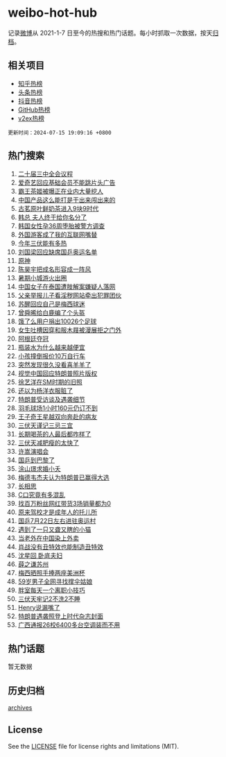 # weibo-hot-hub

记录[微博](https://www.weibo.com)从 2021-1-7 日至今的热搜和热门话题。每小时抓取一次数据，按天[归档](archives)。

## 相关项目

- [知乎热榜](https://github.com/lonnyzhang423/zhihu-hot-hub)
- [头条热榜](https://github.com/lonnyzhang423/toutiao-hot-hub)
- [抖音热榜](https://github.com/lonnyzhang423/douyin-hot-hub)
- [GitHub热榜](https://github.com/lonnyzhang423/github-hot-hub)
- [v2ex热榜](https://github.com/lonnyzhang423/v2ex-hot-hub)


`更新时间：2024-07-15 19:09:16 +0800`

## 热门搜索

1. [二十届三中全会议程](https://m.weibo.cn/search?containerid=100103type%3D1%26t%3D10%26q%3D%23%E4%BA%8C%E5%8D%81%E5%B1%8A%E4%B8%89%E4%B8%AD%E5%85%A8%E4%BC%9A%E8%AE%AE%E7%A8%8B%23&stream_entry_id=51&isnewpage=1&extparam=seat%3D1%26filter_type%3Drealtimehot%26stream_entry_id%3D51%26c_type%3D51%26cate%3D10103%26q%3D%2523%25E4%25BA%258C%25E5%258D%2581%25E5%25B1%258A%25E4%25B8%2589%25E4%25B8%25AD%25E5%2585%25A8%25E4%25BC%259A%25E8%25AE%25AE%25E7%25A8%258B%2523%26pos%3D0%26dgr%3D0%26display_time%3D1721041754%26pre_seqid%3D17210417548220344286)
1. [爱奇艺回应基础会员不能跳片头广告](https://m.weibo.cn/search?containerid=100103type%3D1%26t%3D10%26q%3D%23%E7%88%B1%E5%A5%87%E8%89%BA%E5%9B%9E%E5%BA%94%E5%9F%BA%E7%A1%80%E4%BC%9A%E5%91%98%E4%B8%8D%E8%83%BD%E8%B7%B3%E7%89%87%E5%A4%B4%E5%B9%BF%E5%91%8A%23&stream_entry_id=31&isnewpage=1&extparam=seat%3D1%26band_rank%3D1%26stream_entry_id%3D31%26flag%3D1%26realpos%3D1%26lcate%3D5001%26pos%3D0%26c_type%3D31%26cate%3D5001%26filter_type%3Drealtimehot%26q%3D%2523%25E7%2588%25B1%25E5%25A5%2587%25E8%2589%25BA%25E5%259B%259E%25E5%25BA%2594%25E5%259F%25BA%25E7%25A1%2580%25E4%25BC%259A%25E5%2591%2598%25E4%25B8%258D%25E8%2583%25BD%25E8%25B7%25B3%25E7%2589%2587%25E5%25A4%25B4%25E5%25B9%25BF%25E5%2591%258A%2523%26dgr%3D0%26display_time%3D1721041754%26pre_seqid%3D17210417548220344286)
1. [霸王茶姬被曝正在业内大量挖人](https://m.weibo.cn/search?containerid=100103type%3D1%26t%3D10%26q%3D%23%E9%9C%B8%E7%8E%8B%E8%8C%B6%E5%A7%AC%E8%A2%AB%E6%9B%9D%E6%AD%A3%E5%9C%A8%E4%B8%9A%E5%86%85%E5%A4%A7%E9%87%8F%E6%8C%96%E4%BA%BA%23&stream_entry_id=31&isnewpage=1&extparam=seat%3D1%26band_rank%3D2%26stream_entry_id%3D31%26flag%3D2%26realpos%3D2%26lcate%3D5001%26pos%3D1%26c_type%3D31%26cate%3D5001%26filter_type%3Drealtimehot%26q%3D%2523%25E9%259C%25B8%25E7%258E%258B%25E8%258C%25B6%25E5%25A7%25AC%25E8%25A2%25AB%25E6%259B%259D%25E6%25AD%25A3%25E5%259C%25A8%25E4%25B8%259A%25E5%2586%2585%25E5%25A4%25A7%25E9%2587%258F%25E6%258C%2596%25E4%25BA%25BA%2523%26dgr%3D0%26display_time%3D1721041754%26pre_seqid%3D17210417548220344286)
1. [中国产品这么能打是干出来闯出来的](https://m.weibo.cn/search?containerid=100103type%3D1%26t%3D10%26q%3D%23%E4%B8%AD%E5%9B%BD%E4%BA%A7%E5%93%81%E8%BF%99%E4%B9%88%E8%83%BD%E6%89%93%E6%98%AF%E5%B9%B2%E5%87%BA%E6%9D%A5%E9%97%AF%E5%87%BA%E6%9D%A5%E7%9A%84%23&stream_entry_id=31&isnewpage=1&extparam=seat%3D1%26band_rank%3D3%26stream_entry_id%3D31%26flag%3D0%26realpos%3D3%26lcate%3D5001%26pos%3D2%26c_type%3D31%26cate%3D5001%26filter_type%3Drealtimehot%26q%3D%2523%25E4%25B8%25AD%25E5%259B%25BD%25E4%25BA%25A7%25E5%2593%2581%25E8%25BF%2599%25E4%25B9%2588%25E8%2583%25BD%25E6%2589%2593%25E6%2598%25AF%25E5%25B9%25B2%25E5%2587%25BA%25E6%259D%25A5%25E9%2597%25AF%25E5%2587%25BA%25E6%259D%25A5%25E7%259A%2584%2523%26dgr%3D0%26display_time%3D1721041754%26pre_seqid%3D17210417548220344286)
1. [古茗原叶鲜奶茶进入9块9时代](https://m.weibo.cn/search?containerid=100103type%3D1%26t%3D10%26q%3D%23%E5%8F%A4%E8%8C%97%E5%8E%9F%E5%8F%B6%E9%B2%9C%E5%A5%B6%E8%8C%B6%E8%BF%9B%E5%85%A59%E5%9D%979%E6%97%B6%E4%BB%A3%23&stream_entry_id=31&isnewpage=1&extparam=seat%3D1%26adid%3D245954%26stream_entry_id%3D31%26is_ad_pos%3D1%26topic_ad%3D1%26lcate%3D5001%26filter_type%3Drealtimehot%26pos%3D3%26c_type%3D31%26cate%3D5001%26band_rank%3D4%26q%3D%2523%25E5%258F%25A4%25E8%258C%2597%25E5%258E%259F%25E5%258F%25B6%25E9%25B2%259C%25E5%25A5%25B6%25E8%258C%25B6%25E8%25BF%259B%25E5%2585%25A59%25E5%259D%25979%25E6%2597%25B6%25E4%25BB%25A3%2523%26dgr%3D0%26display_time%3D1721041754%26pre_seqid%3D17210417548220344286)
1. [韩总 夫人终于给你名分了](https://m.weibo.cn/search?containerid=100103type%3D1%26t%3D10%26q%3D%E9%9F%A9%E6%80%BB+%E5%A4%AB%E4%BA%BA%E7%BB%88%E4%BA%8E%E7%BB%99%E4%BD%A0%E5%90%8D%E5%88%86%E4%BA%86&stream_entry_id=31&isnewpage=1&extparam=seat%3D1%26band_rank%3D4%26stream_entry_id%3D31%26flag%3D1%26realpos%3D4%26lcate%3D5001%26pos%3D4%26c_type%3D31%26cate%3D5001%26filter_type%3Drealtimehot%26q%3D%25E9%259F%25A9%25E6%2580%25BB%2520%25E5%25A4%25AB%25E4%25BA%25BA%25E7%25BB%2588%25E4%25BA%258E%25E7%25BB%2599%25E4%25BD%25A0%25E5%2590%258D%25E5%2588%2586%25E4%25BA%2586%26dgr%3D0%26display_time%3D1721041754%26pre_seqid%3D17210417548220344286)
1. [韩国女性孕36周堕胎被警方调查](https://m.weibo.cn/search?containerid=100103type%3D1%26t%3D10%26q%3D%23%E9%9F%A9%E5%9B%BD%E5%A5%B3%E6%80%A7%E5%AD%9536%E5%91%A8%E5%A0%95%E8%83%8E%E8%A2%AB%E8%AD%A6%E6%96%B9%E8%B0%83%E6%9F%A5%23&stream_entry_id=31&isnewpage=1&extparam=seat%3D1%26band_rank%3D5%26stream_entry_id%3D31%26flag%3D1%26realpos%3D5%26lcate%3D5001%26pos%3D5%26c_type%3D31%26cate%3D5001%26filter_type%3Drealtimehot%26q%3D%2523%25E9%259F%25A9%25E5%259B%25BD%25E5%25A5%25B3%25E6%2580%25A7%25E5%25AD%259536%25E5%2591%25A8%25E5%25A0%2595%25E8%2583%258E%25E8%25A2%25AB%25E8%25AD%25A6%25E6%2596%25B9%25E8%25B0%2583%25E6%259F%25A5%2523%26dgr%3D0%26display_time%3D1721041754%26pre_seqid%3D17210417548220344286)
1. [外国游客成了我的互联网嘴替](https://m.weibo.cn/search?containerid=100103type%3D1%26t%3D10%26q%3D%23%E5%A4%96%E5%9B%BD%E6%B8%B8%E5%AE%A2%E6%88%90%E4%BA%86%E6%88%91%E7%9A%84%E4%BA%92%E8%81%94%E7%BD%91%E5%98%B4%E6%9B%BF%23&stream_entry_id=31&isnewpage=1&extparam=seat%3D1%26band_rank%3D6%26stream_entry_id%3D31%26flag%3D1%26realpos%3D6%26lcate%3D5001%26pos%3D6%26c_type%3D31%26cate%3D5001%26filter_type%3Drealtimehot%26q%3D%2523%25E5%25A4%2596%25E5%259B%25BD%25E6%25B8%25B8%25E5%25AE%25A2%25E6%2588%2590%25E4%25BA%2586%25E6%2588%2591%25E7%259A%2584%25E4%25BA%2592%25E8%2581%2594%25E7%25BD%2591%25E5%2598%25B4%25E6%259B%25BF%2523%26dgr%3D0%26display_time%3D1721041754%26pre_seqid%3D17210417548220344286)
1. [今年三伏能有多热](https://m.weibo.cn/search?containerid=100103type%3D1%26t%3D10%26q%3D%23%E4%BB%8A%E5%B9%B4%E4%B8%89%E4%BC%8F%E8%83%BD%E6%9C%89%E5%A4%9A%E7%83%AD%23&stream_entry_id=31&isnewpage=1&extparam=seat%3D1%26band_rank%3D7%26stream_entry_id%3D31%26is_ad_pos%3D1%26adid%3D246042%26filter_type%3Drealtimehot%26pos%3D7%26c_type%3D31%26cate%3D5001%26lcate%3D5001%26q%3D%2523%25E4%25BB%258A%25E5%25B9%25B4%25E4%25B8%2589%25E4%25BC%258F%25E8%2583%25BD%25E6%259C%2589%25E5%25A4%259A%25E7%2583%25AD%2523%26dgr%3D0%26display_time%3D1721041754%26pre_seqid%3D17210417548220344286)
1. [刘国梁回应缺席国乒奥运名单](https://m.weibo.cn/search?containerid=100103type%3D1%26t%3D10%26q%3D%23%E5%88%98%E5%9B%BD%E6%A2%81%E5%9B%9E%E5%BA%94%E7%BC%BA%E5%B8%AD%E5%9B%BD%E4%B9%92%E5%A5%A5%E8%BF%90%E5%90%8D%E5%8D%95%23&stream_entry_id=31&isnewpage=1&extparam=seat%3D1%26band_rank%3D7%26stream_entry_id%3D31%26flag%3D1%26realpos%3D7%26lcate%3D5001%26pos%3D8%26c_type%3D31%26cate%3D5001%26filter_type%3Drealtimehot%26q%3D%2523%25E5%2588%2598%25E5%259B%25BD%25E6%25A2%2581%25E5%259B%259E%25E5%25BA%2594%25E7%25BC%25BA%25E5%25B8%25AD%25E5%259B%25BD%25E4%25B9%2592%25E5%25A5%25A5%25E8%25BF%2590%25E5%2590%258D%25E5%258D%2595%2523%26dgr%3D0%26display_time%3D1721041754%26pre_seqid%3D17210417548220344286)
1. [原神](https://m.weibo.cn/search?containerid=100103type%3D1%26t%3D10%26q%3D%E5%8E%9F%E7%A5%9E&stream_entry_id=31&isnewpage=1&extparam=seat%3D1%26band_rank%3D8%26stream_entry_id%3D31%26flag%3D1%26realpos%3D8%26lcate%3D5001%26pos%3D9%26c_type%3D31%26cate%3D5001%26filter_type%3Drealtimehot%26q%3D%25E5%258E%259F%25E7%25A5%259E%26dgr%3D0%26display_time%3D1721041754%26pre_seqid%3D17210417548220344286)
1. [陈昊宇把成名形容成一阵风](https://m.weibo.cn/search?containerid=100103type%3D1%26t%3D10%26q%3D%23%E9%99%88%E6%98%8A%E5%AE%87%E6%8A%8A%E6%88%90%E5%90%8D%E5%BD%A2%E5%AE%B9%E6%88%90%E4%B8%80%E9%98%B5%E9%A3%8E%23&stream_entry_id=31&isnewpage=1&extparam=seat%3D1%26band_rank%3D9%26stream_entry_id%3D31%26flag%3D1%26realpos%3D9%26lcate%3D5001%26pos%3D10%26c_type%3D31%26cate%3D5001%26filter_type%3Drealtimehot%26q%3D%2523%25E9%2599%2588%25E6%2598%258A%25E5%25AE%2587%25E6%258A%258A%25E6%2588%2590%25E5%2590%258D%25E5%25BD%25A2%25E5%25AE%25B9%25E6%2588%2590%25E4%25B8%2580%25E9%2598%25B5%25E9%25A3%258E%2523%26dgr%3D0%26display_time%3D1721041754%26pre_seqid%3D17210417548220344286)
1. [暑期小城游火出圈](https://m.weibo.cn/search?containerid=100103type%3D1%26t%3D10%26q%3D%23%E6%9A%91%E6%9C%9F%E5%B0%8F%E5%9F%8E%E6%B8%B8%E7%81%AB%E5%87%BA%E5%9C%88%23&stream_entry_id=31&isnewpage=1&extparam=seat%3D1%26band_rank%3D10%26stream_entry_id%3D31%26flag%3D1%26realpos%3D10%26lcate%3D5001%26pos%3D11%26c_type%3D31%26cate%3D5001%26filter_type%3Drealtimehot%26q%3D%2523%25E6%259A%2591%25E6%259C%259F%25E5%25B0%258F%25E5%259F%258E%25E6%25B8%25B8%25E7%2581%25AB%25E5%2587%25BA%25E5%259C%2588%2523%26dgr%3D0%26display_time%3D1721041754%26pre_seqid%3D17210417548220344286)
1. [中国女子在泰国遭肢解案嫌疑人落网](https://m.weibo.cn/search?containerid=100103type%3D1%26t%3D10%26q%3D%23%E4%B8%AD%E5%9B%BD%E5%A5%B3%E5%AD%90%E5%9C%A8%E6%B3%B0%E5%9B%BD%E9%81%AD%E8%82%A2%E8%A7%A3%E6%A1%88%E5%AB%8C%E7%96%91%E4%BA%BA%E8%90%BD%E7%BD%91%23&stream_entry_id=31&isnewpage=1&extparam=seat%3D1%26band_rank%3D11%26stream_entry_id%3D31%26flag%3D1%26realpos%3D11%26lcate%3D5001%26pos%3D12%26c_type%3D31%26cate%3D5001%26filter_type%3Drealtimehot%26q%3D%2523%25E4%25B8%25AD%25E5%259B%25BD%25E5%25A5%25B3%25E5%25AD%2590%25E5%259C%25A8%25E6%25B3%25B0%25E5%259B%25BD%25E9%2581%25AD%25E8%2582%25A2%25E8%25A7%25A3%25E6%25A1%2588%25E5%25AB%258C%25E7%2596%2591%25E4%25BA%25BA%25E8%2590%25BD%25E7%25BD%2591%2523%26dgr%3D0%26display_time%3D1721041754%26pre_seqid%3D17210417548220344286)
1. [父亲举报儿子看淫秽网站牵出犯罪团伙](https://m.weibo.cn/search?containerid=100103type%3D1%26t%3D10%26q%3D%23%E7%88%B6%E4%BA%B2%E4%B8%BE%E6%8A%A5%E5%84%BF%E5%AD%90%E7%9C%8B%E6%B7%AB%E7%A7%BD%E7%BD%91%E7%AB%99%E7%89%B5%E5%87%BA%E7%8A%AF%E7%BD%AA%E5%9B%A2%E4%BC%99%23&stream_entry_id=31&isnewpage=1&extparam=seat%3D1%26band_rank%3D12%26stream_entry_id%3D31%26flag%3D0%26realpos%3D12%26lcate%3D5001%26pos%3D13%26c_type%3D31%26cate%3D5001%26filter_type%3Drealtimehot%26q%3D%2523%25E7%2588%25B6%25E4%25BA%25B2%25E4%25B8%25BE%25E6%258A%25A5%25E5%2584%25BF%25E5%25AD%2590%25E7%259C%258B%25E6%25B7%25AB%25E7%25A7%25BD%25E7%25BD%2591%25E7%25AB%2599%25E7%2589%25B5%25E5%2587%25BA%25E7%258A%25AF%25E7%25BD%25AA%25E5%259B%25A2%25E4%25BC%2599%2523%26dgr%3D0%26display_time%3D1721041754%26pre_seqid%3D17210417548220344286)
1. [苏醒回应自己是梅西球迷](https://m.weibo.cn/search?containerid=100103type%3D1%26t%3D10%26q%3D%23%E8%8B%8F%E9%86%92%E5%9B%9E%E5%BA%94%E8%87%AA%E5%B7%B1%E6%98%AF%E6%A2%85%E8%A5%BF%E7%90%83%E8%BF%B7%23&stream_entry_id=31&isnewpage=1&extparam=seat%3D1%26band_rank%3D13%26stream_entry_id%3D31%26flag%3D0%26realpos%3D13%26lcate%3D5001%26pos%3D14%26c_type%3D31%26cate%3D5001%26filter_type%3Drealtimehot%26q%3D%2523%25E8%258B%258F%25E9%2586%2592%25E5%259B%259E%25E5%25BA%2594%25E8%2587%25AA%25E5%25B7%25B1%25E6%2598%25AF%25E6%25A2%2585%25E8%25A5%25BF%25E7%2590%2583%25E8%25BF%25B7%2523%26dgr%3D0%26display_time%3D1721041754%26pre_seqid%3D17210417548220344286)
1. [曾舜晞给白鹿编了个头盔](https://m.weibo.cn/search?containerid=100103type%3D1%26t%3D10%26q%3D%23%E6%9B%BE%E8%88%9C%E6%99%9E%E7%BB%99%E7%99%BD%E9%B9%BF%E7%BC%96%E4%BA%86%E4%B8%AA%E5%A4%B4%E7%9B%94%23&stream_entry_id=31&isnewpage=1&extparam=seat%3D1%26band_rank%3D14%26stream_entry_id%3D31%26flag%3D1%26realpos%3D14%26lcate%3D5001%26pos%3D15%26c_type%3D31%26cate%3D5001%26filter_type%3Drealtimehot%26q%3D%2523%25E6%259B%25BE%25E8%2588%259C%25E6%2599%259E%25E7%25BB%2599%25E7%2599%25BD%25E9%25B9%25BF%25E7%25BC%2596%25E4%25BA%2586%25E4%25B8%25AA%25E5%25A4%25B4%25E7%259B%2594%2523%26dgr%3D0%26display_time%3D1721041754%26pre_seqid%3D17210417548220344286)
1. [饿了么用户捐出10026个足球](https://m.weibo.cn/search?containerid=100103type%3D1%26t%3D10%26q%3D%23%E9%A5%BF%E4%BA%86%E4%B9%88%E7%94%A8%E6%88%B7%E6%8D%90%E5%87%BA10026%E4%B8%AA%E8%B6%B3%E7%90%83%23&stream_entry_id=31&isnewpage=1&extparam=seat%3D1%26adid%3D246043%26stream_entry_id%3D31%26flag%3D0%26filter_type%3Drealtimehot%26pos%3D16%26realpos%3D15%26cate%3D5001%26c_type%3D31%26band_rank%3D15%26lcate%3D5001%26q%3D%2523%25E9%25A5%25BF%25E4%25BA%2586%25E4%25B9%2588%25E7%2594%25A8%25E6%2588%25B7%25E6%258D%2590%25E5%2587%25BA10026%25E4%25B8%25AA%25E8%25B6%25B3%25E7%2590%2583%2523%26dgr%3D0%26display_time%3D1721041754%26pre_seqid%3D17210417548220344286)
1. [女生吐槽因穿和服木屐被漫展拒之门外](https://m.weibo.cn/search?containerid=100103type%3D1%26t%3D10%26q%3D%23%E5%A5%B3%E7%94%9F%E5%90%90%E6%A7%BD%E5%9B%A0%E7%A9%BF%E5%92%8C%E6%9C%8D%E6%9C%A8%E5%B1%90%E8%A2%AB%E6%BC%AB%E5%B1%95%E6%8B%92%E4%B9%8B%E9%97%A8%E5%A4%96%23&stream_entry_id=31&isnewpage=1&extparam=seat%3D1%26band_rank%3D16%26stream_entry_id%3D31%26flag%3D0%26realpos%3D16%26lcate%3D5001%26pos%3D17%26c_type%3D31%26cate%3D5001%26filter_type%3Drealtimehot%26q%3D%2523%25E5%25A5%25B3%25E7%2594%259F%25E5%2590%2590%25E6%25A7%25BD%25E5%259B%25A0%25E7%25A9%25BF%25E5%2592%258C%25E6%259C%258D%25E6%259C%25A8%25E5%25B1%2590%25E8%25A2%25AB%25E6%25BC%25AB%25E5%25B1%2595%25E6%258B%2592%25E4%25B9%258B%25E9%2597%25A8%25E5%25A4%2596%2523%26dgr%3D0%26display_time%3D1721041754%26pre_seqid%3D17210417548220344286)
1. [阿根廷夺冠](https://m.weibo.cn/search?containerid=100103type%3D1%26t%3D10%26q%3D%E9%98%BF%E6%A0%B9%E5%BB%B7%E5%A4%BA%E5%86%A0&stream_entry_id=31&isnewpage=1&extparam=seat%3D1%26band_rank%3D17%26stream_entry_id%3D31%26flag%3D0%26realpos%3D17%26lcate%3D5001%26pos%3D18%26c_type%3D31%26cate%3D5001%26filter_type%3Drealtimehot%26q%3D%25E9%2598%25BF%25E6%25A0%25B9%25E5%25BB%25B7%25E5%25A4%25BA%25E5%2586%25A0%26dgr%3D0%26display_time%3D1721041754%26pre_seqid%3D17210417548220344286)
1. [瓶装水为什么越来越便宜](https://m.weibo.cn/search?containerid=100103type%3D1%26t%3D10%26q%3D%23%E7%93%B6%E8%A3%85%E6%B0%B4%E4%B8%BA%E4%BB%80%E4%B9%88%E8%B6%8A%E6%9D%A5%E8%B6%8A%E4%BE%BF%E5%AE%9C%23&stream_entry_id=31&isnewpage=1&extparam=seat%3D1%26band_rank%3D18%26stream_entry_id%3D31%26flag%3D0%26realpos%3D18%26lcate%3D5001%26pos%3D19%26c_type%3D31%26cate%3D5001%26filter_type%3Drealtimehot%26q%3D%2523%25E7%2593%25B6%25E8%25A3%2585%25E6%25B0%25B4%25E4%25B8%25BA%25E4%25BB%2580%25E4%25B9%2588%25E8%25B6%258A%25E6%259D%25A5%25E8%25B6%258A%25E4%25BE%25BF%25E5%25AE%259C%2523%26dgr%3D0%26display_time%3D1721041754%26pre_seqid%3D17210417548220344286)
1. [小孩撞倒报价10万自行车](https://m.weibo.cn/search?containerid=100103type%3D1%26t%3D10%26q%3D%23%E5%B0%8F%E5%AD%A9%E6%92%9E%E5%80%92%E6%8A%A5%E4%BB%B710%E4%B8%87%E8%87%AA%E8%A1%8C%E8%BD%A6%23&stream_entry_id=31&isnewpage=1&extparam=seat%3D1%26band_rank%3D19%26stream_entry_id%3D31%26flag%3D0%26realpos%3D19%26lcate%3D5001%26pos%3D20%26c_type%3D31%26cate%3D5001%26filter_type%3Drealtimehot%26q%3D%2523%25E5%25B0%258F%25E5%25AD%25A9%25E6%2592%259E%25E5%2580%2592%25E6%258A%25A5%25E4%25BB%25B710%25E4%25B8%2587%25E8%2587%25AA%25E8%25A1%258C%25E8%25BD%25A6%2523%26dgr%3D0%26display_time%3D1721041754%26pre_seqid%3D17210417548220344286)
1. [突然发现很久没看喜羊羊了](https://m.weibo.cn/search?containerid=100103type%3D1%26t%3D10%26q%3D%23%E7%AA%81%E7%84%B6%E5%8F%91%E7%8E%B0%E5%BE%88%E4%B9%85%E6%B2%A1%E7%9C%8B%E5%96%9C%E7%BE%8A%E7%BE%8A%E4%BA%86%23&stream_entry_id=31&isnewpage=1&extparam=seat%3D1%26band_rank%3D20%26stream_entry_id%3D31%26flag%3D0%26realpos%3D20%26lcate%3D5001%26pos%3D21%26c_type%3D31%26cate%3D5001%26filter_type%3Drealtimehot%26q%3D%2523%25E7%25AA%2581%25E7%2584%25B6%25E5%258F%2591%25E7%258E%25B0%25E5%25BE%2588%25E4%25B9%2585%25E6%25B2%25A1%25E7%259C%258B%25E5%2596%259C%25E7%25BE%258A%25E7%25BE%258A%25E4%25BA%2586%2523%26dgr%3D0%26display_time%3D1721041754%26pre_seqid%3D17210417548220344286)
1. [视觉中国回应特朗普照片版权](https://m.weibo.cn/search?containerid=100103type%3D1%26t%3D10%26q%3D%23%E8%A7%86%E8%A7%89%E4%B8%AD%E5%9B%BD%E5%9B%9E%E5%BA%94%E7%89%B9%E6%9C%97%E6%99%AE%E7%85%A7%E7%89%87%E7%89%88%E6%9D%83%23&stream_entry_id=31&isnewpage=1&extparam=seat%3D1%26band_rank%3D21%26stream_entry_id%3D31%26flag%3D0%26realpos%3D21%26lcate%3D5001%26pos%3D22%26c_type%3D31%26cate%3D5001%26filter_type%3Drealtimehot%26q%3D%2523%25E8%25A7%2586%25E8%25A7%2589%25E4%25B8%25AD%25E5%259B%25BD%25E5%259B%259E%25E5%25BA%2594%25E7%2589%25B9%25E6%259C%2597%25E6%2599%25AE%25E7%2585%25A7%25E7%2589%2587%25E7%2589%2588%25E6%259D%2583%2523%26dgr%3D0%26display_time%3D1721041754%26pre_seqid%3D17210417548220344286)
1. [徐艺洋在SM时期的旧照](https://m.weibo.cn/search?containerid=100103type%3D1%26t%3D10%26q%3D%23%E5%BE%90%E8%89%BA%E6%B4%8B%E5%9C%A8SM%E6%97%B6%E6%9C%9F%E7%9A%84%E6%97%A7%E7%85%A7%23&stream_entry_id=31&isnewpage=1&extparam=seat%3D1%26band_rank%3D22%26stream_entry_id%3D31%26flag%3D2%26realpos%3D22%26lcate%3D5001%26pos%3D23%26c_type%3D31%26cate%3D5001%26filter_type%3Drealtimehot%26q%3D%2523%25E5%25BE%2590%25E8%2589%25BA%25E6%25B4%258B%25E5%259C%25A8SM%25E6%2597%25B6%25E6%259C%259F%25E7%259A%2584%25E6%2597%25A7%25E7%2585%25A7%2523%26dgr%3D0%26display_time%3D1721041754%26pre_seqid%3D17210417548220344286)
1. [还以为杨洋衣服脏了](https://m.weibo.cn/search?containerid=100103type%3D1%26t%3D10%26q%3D%23%E8%BF%98%E4%BB%A5%E4%B8%BA%E6%9D%A8%E6%B4%8B%E8%A1%A3%E6%9C%8D%E8%84%8F%E4%BA%86%23&stream_entry_id=31&isnewpage=1&extparam=seat%3D1%26band_rank%3D23%26stream_entry_id%3D31%26flag%3D1%26realpos%3D23%26lcate%3D5001%26pos%3D24%26c_type%3D31%26cate%3D5001%26filter_type%3Drealtimehot%26q%3D%2523%25E8%25BF%2598%25E4%25BB%25A5%25E4%25B8%25BA%25E6%259D%25A8%25E6%25B4%258B%25E8%25A1%25A3%25E6%259C%258D%25E8%2584%258F%25E4%25BA%2586%2523%26dgr%3D0%26display_time%3D1721041754%26pre_seqid%3D17210417548220344286)
1. [特朗普受访谈及遇袭细节](https://m.weibo.cn/search?containerid=100103type%3D1%26t%3D10%26q%3D%23%E7%89%B9%E6%9C%97%E6%99%AE%E5%8F%97%E8%AE%BF%E8%B0%88%E5%8F%8A%E9%81%87%E8%A2%AD%E7%BB%86%E8%8A%82%23&stream_entry_id=31&isnewpage=1&extparam=seat%3D1%26band_rank%3D24%26stream_entry_id%3D31%26flag%3D0%26realpos%3D24%26lcate%3D5001%26pos%3D25%26c_type%3D31%26cate%3D5001%26filter_type%3Drealtimehot%26q%3D%2523%25E7%2589%25B9%25E6%259C%2597%25E6%2599%25AE%25E5%258F%2597%25E8%25AE%25BF%25E8%25B0%2588%25E5%258F%258A%25E9%2581%2587%25E8%25A2%25AD%25E7%25BB%2586%25E8%258A%2582%2523%26dgr%3D0%26display_time%3D1721041754%26pre_seqid%3D17210417548220344286)
1. [羽毛球场1小时160元仍订不到](https://m.weibo.cn/search?containerid=100103type%3D1%26t%3D10%26q%3D%23%E7%BE%BD%E6%AF%9B%E7%90%83%E5%9C%BA1%E5%B0%8F%E6%97%B6160%E5%85%83%E4%BB%8D%E8%AE%A2%E4%B8%8D%E5%88%B0%23&stream_entry_id=31&isnewpage=1&extparam=seat%3D1%26band_rank%3D25%26stream_entry_id%3D31%26flag%3D0%26realpos%3D25%26lcate%3D5001%26pos%3D26%26c_type%3D31%26cate%3D5001%26filter_type%3Drealtimehot%26q%3D%2523%25E7%25BE%25BD%25E6%25AF%259B%25E7%2590%2583%25E5%259C%25BA1%25E5%25B0%258F%25E6%2597%25B6160%25E5%2585%2583%25E4%25BB%258D%25E8%25AE%25A2%25E4%25B8%258D%25E5%2588%25B0%2523%26dgr%3D0%26display_time%3D1721041754%26pre_seqid%3D17210417548220344286)
1. [王子奇王星越双向奔赴的病友](https://m.weibo.cn/search?containerid=100103type%3D1%26t%3D10%26q%3D%23%E7%8E%8B%E5%AD%90%E5%A5%87%E7%8E%8B%E6%98%9F%E8%B6%8A%E5%8F%8C%E5%90%91%E5%A5%94%E8%B5%B4%E7%9A%84%E7%97%85%E5%8F%8B%23&stream_entry_id=31&isnewpage=1&extparam=seat%3D1%26band_rank%3D26%26stream_entry_id%3D31%26flag%3D1%26realpos%3D26%26lcate%3D5001%26pos%3D27%26c_type%3D31%26cate%3D5001%26filter_type%3Drealtimehot%26q%3D%2523%25E7%258E%258B%25E5%25AD%2590%25E5%25A5%2587%25E7%258E%258B%25E6%2598%259F%25E8%25B6%258A%25E5%258F%258C%25E5%2590%2591%25E5%25A5%2594%25E8%25B5%25B4%25E7%259A%2584%25E7%2597%2585%25E5%258F%258B%2523%26dgr%3D0%26display_time%3D1721041754%26pre_seqid%3D17210417548220344286)
1. [三伏天谨记三忌三宜](https://m.weibo.cn/search?containerid=100103type%3D1%26t%3D10%26q%3D%23%E4%B8%89%E4%BC%8F%E5%A4%A9%E8%B0%A8%E8%AE%B0%E4%B8%89%E5%BF%8C%E4%B8%89%E5%AE%9C%23&stream_entry_id=31&isnewpage=1&extparam=seat%3D1%26band_rank%3D27%26stream_entry_id%3D31%26flag%3D1%26realpos%3D27%26lcate%3D5001%26pos%3D28%26c_type%3D31%26cate%3D5001%26filter_type%3Drealtimehot%26q%3D%2523%25E4%25B8%2589%25E4%25BC%258F%25E5%25A4%25A9%25E8%25B0%25A8%25E8%25AE%25B0%25E4%25B8%2589%25E5%25BF%258C%25E4%25B8%2589%25E5%25AE%259C%2523%26dgr%3D0%26display_time%3D1721041754%26pre_seqid%3D17210417548220344286)
1. [长期喝茶的人最后都咋样了](https://m.weibo.cn/search?containerid=100103type%3D1%26t%3D10%26q%3D%23%E9%95%BF%E6%9C%9F%E5%96%9D%E8%8C%B6%E7%9A%84%E4%BA%BA%E6%9C%80%E5%90%8E%E9%83%BD%E5%92%8B%E6%A0%B7%E4%BA%86%23&stream_entry_id=31&isnewpage=1&extparam=seat%3D1%26band_rank%3D28%26stream_entry_id%3D31%26flag%3D0%26realpos%3D28%26lcate%3D5001%26pos%3D29%26c_type%3D31%26cate%3D5001%26filter_type%3Drealtimehot%26q%3D%2523%25E9%2595%25BF%25E6%259C%259F%25E5%2596%259D%25E8%258C%25B6%25E7%259A%2584%25E4%25BA%25BA%25E6%259C%2580%25E5%2590%258E%25E9%2583%25BD%25E5%2592%258B%25E6%25A0%25B7%25E4%25BA%2586%2523%26dgr%3D0%26display_time%3D1721041754%26pre_seqid%3D17210417548220344286)
1. [三伏天减肥瘦的太快了](https://m.weibo.cn/search?containerid=100103type%3D1%26t%3D10%26q%3D%E4%B8%89%E4%BC%8F%E5%A4%A9%E5%87%8F%E8%82%A5%E7%98%A6%E7%9A%84%E5%A4%AA%E5%BF%AB%E4%BA%86&stream_entry_id=31&isnewpage=1&extparam=seat%3D1%26band_rank%3D29%26stream_entry_id%3D31%26flag%3D0%26realpos%3D29%26lcate%3D5001%26pos%3D30%26c_type%3D31%26cate%3D5001%26filter_type%3Drealtimehot%26q%3D%25E4%25B8%2589%25E4%25BC%258F%25E5%25A4%25A9%25E5%2587%258F%25E8%2582%25A5%25E7%2598%25A6%25E7%259A%2584%25E5%25A4%25AA%25E5%25BF%25AB%25E4%25BA%2586%26dgr%3D0%26display_time%3D1721041754%26pre_seqid%3D17210417548220344286)
1. [许嵩演唱会](https://m.weibo.cn/search?containerid=100103type%3D1%26t%3D10%26q%3D%23%E8%AE%B8%E5%B5%A9%E6%BC%94%E5%94%B1%E4%BC%9A%23&stream_entry_id=31&isnewpage=1&extparam=seat%3D1%26band_rank%3D30%26stream_entry_id%3D31%26flag%3D1%26realpos%3D30%26lcate%3D5001%26pos%3D31%26c_type%3D31%26cate%3D5001%26filter_type%3Drealtimehot%26q%3D%2523%25E8%25AE%25B8%25E5%25B5%25A9%25E6%25BC%2594%25E5%2594%25B1%25E4%25BC%259A%2523%26dgr%3D0%26display_time%3D1721041754%26pre_seqid%3D17210417548220344286)
1. [国乒到巴黎了](https://m.weibo.cn/search?containerid=100103type%3D1%26t%3D10%26q%3D%23%E5%9B%BD%E4%B9%92%E5%88%B0%E5%B7%B4%E9%BB%8E%E4%BA%86%23&stream_entry_id=31&isnewpage=1&extparam=seat%3D1%26band_rank%3D31%26stream_entry_id%3D31%26flag%3D1%26realpos%3D31%26lcate%3D5001%26pos%3D32%26c_type%3D31%26cate%3D5001%26filter_type%3Drealtimehot%26q%3D%2523%25E5%259B%25BD%25E4%25B9%2592%25E5%2588%25B0%25E5%25B7%25B4%25E9%25BB%258E%25E4%25BA%2586%2523%26dgr%3D0%26display_time%3D1721041754%26pre_seqid%3D17210417548220344286)
1. [涂山璟求婚小夭](https://m.weibo.cn/search?containerid=100103type%3D1%26t%3D10%26q%3D%23%E6%B6%82%E5%B1%B1%E7%92%9F%E6%B1%82%E5%A9%9A%E5%B0%8F%E5%A4%AD%23&stream_entry_id=31&isnewpage=1&extparam=seat%3D1%26band_rank%3D32%26stream_entry_id%3D31%26flag%3D0%26realpos%3D32%26lcate%3D5001%26pos%3D33%26c_type%3D31%26cate%3D5001%26filter_type%3Drealtimehot%26q%3D%2523%25E6%25B6%2582%25E5%25B1%25B1%25E7%2592%259F%25E6%25B1%2582%25E5%25A9%259A%25E5%25B0%258F%25E5%25A4%25AD%2523%26dgr%3D0%26display_time%3D1721041754%26pre_seqid%3D17210417548220344286)
1. [梅德韦杰夫认为特朗普已赢得大选](https://m.weibo.cn/search?containerid=100103type%3D1%26t%3D10%26q%3D%23%E6%A2%85%E5%BE%B7%E9%9F%A6%E6%9D%B0%E5%A4%AB%E8%AE%A4%E4%B8%BA%E7%89%B9%E6%9C%97%E6%99%AE%E5%B7%B2%E8%B5%A2%E5%BE%97%E5%A4%A7%E9%80%89%23&stream_entry_id=31&isnewpage=1&extparam=seat%3D1%26band_rank%3D33%26stream_entry_id%3D31%26flag%3D1%26realpos%3D33%26lcate%3D5001%26pos%3D34%26c_type%3D31%26cate%3D5001%26filter_type%3Drealtimehot%26q%3D%2523%25E6%25A2%2585%25E5%25BE%25B7%25E9%259F%25A6%25E6%259D%25B0%25E5%25A4%25AB%25E8%25AE%25A4%25E4%25B8%25BA%25E7%2589%25B9%25E6%259C%2597%25E6%2599%25AE%25E5%25B7%25B2%25E8%25B5%25A2%25E5%25BE%2597%25E5%25A4%25A7%25E9%2580%2589%2523%26dgr%3D0%26display_time%3D1721041754%26pre_seqid%3D17210417548220344286)
1. [长相思](https://m.weibo.cn/search?containerid=100103type%3D1%26t%3D10%26q%3D%E9%95%BF%E7%9B%B8%E6%80%9D&stream_entry_id=31&isnewpage=1&extparam=seat%3D1%26band_rank%3D34%26stream_entry_id%3D31%26flag%3D1%26realpos%3D34%26lcate%3D5001%26pos%3D35%26c_type%3D31%26cate%3D5001%26filter_type%3Drealtimehot%26q%3D%25E9%2595%25BF%25E7%259B%25B8%25E6%2580%259D%26dgr%3D0%26display_time%3D1721041754%26pre_seqid%3D17210417548220344286)
1. [C口究竟有多混乱](https://m.weibo.cn/search?containerid=100103type%3D1%26t%3D10%26q%3D%23C%E5%8F%A3%E7%A9%B6%E7%AB%9F%E6%9C%89%E5%A4%9A%E6%B7%B7%E4%B9%B1%23&stream_entry_id=31&isnewpage=1&extparam=seat%3D1%26band_rank%3D35%26stream_entry_id%3D31%26flag%3D1%26realpos%3D35%26lcate%3D5001%26pos%3D36%26c_type%3D31%26cate%3D5001%26filter_type%3Drealtimehot%26q%3D%2523C%25E5%258F%25A3%25E7%25A9%25B6%25E7%25AB%259F%25E6%259C%2589%25E5%25A4%259A%25E6%25B7%25B7%25E4%25B9%25B1%2523%26dgr%3D0%26display_time%3D1721041754%26pre_seqid%3D17210417548220344286)
1. [找百万粉丝网红带货3场销量都为0](https://m.weibo.cn/search?containerid=100103type%3D1%26t%3D10%26q%3D%23%E6%89%BE%E7%99%BE%E4%B8%87%E7%B2%89%E4%B8%9D%E7%BD%91%E7%BA%A2%E5%B8%A6%E8%B4%A73%E5%9C%BA%E9%94%80%E9%87%8F%E9%83%BD%E4%B8%BA0%23&stream_entry_id=31&isnewpage=1&extparam=seat%3D1%26band_rank%3D36%26stream_entry_id%3D31%26flag%3D1%26realpos%3D36%26lcate%3D5001%26pos%3D37%26c_type%3D31%26cate%3D5001%26filter_type%3Drealtimehot%26q%3D%2523%25E6%2589%25BE%25E7%2599%25BE%25E4%25B8%2587%25E7%25B2%2589%25E4%25B8%259D%25E7%25BD%2591%25E7%25BA%25A2%25E5%25B8%25A6%25E8%25B4%25A73%25E5%259C%25BA%25E9%2594%2580%25E9%2587%258F%25E9%2583%25BD%25E4%25B8%25BA0%2523%26dgr%3D0%26display_time%3D1721041754%26pre_seqid%3D17210417548220344286)
1. [原来驾校才是成年人的托儿所](https://m.weibo.cn/search?containerid=100103type%3D1%26t%3D10%26q%3D%23%E5%8E%9F%E6%9D%A5%E9%A9%BE%E6%A0%A1%E6%89%8D%E6%98%AF%E6%88%90%E5%B9%B4%E4%BA%BA%E7%9A%84%E6%89%98%E5%84%BF%E6%89%80%23&stream_entry_id=31&isnewpage=1&extparam=seat%3D1%26band_rank%3D37%26stream_entry_id%3D31%26flag%3D1%26realpos%3D37%26lcate%3D5001%26pos%3D38%26c_type%3D31%26cate%3D5001%26filter_type%3Drealtimehot%26q%3D%2523%25E5%258E%259F%25E6%259D%25A5%25E9%25A9%25BE%25E6%25A0%25A1%25E6%2589%258D%25E6%2598%25AF%25E6%2588%2590%25E5%25B9%25B4%25E4%25BA%25BA%25E7%259A%2584%25E6%2589%2598%25E5%2584%25BF%25E6%2589%2580%2523%26dgr%3D0%26display_time%3D1721041754%26pre_seqid%3D17210417548220344286)
1. [国乒7月22日左右进驻奥运村](https://m.weibo.cn/search?containerid=100103type%3D1%26t%3D10%26q%3D%23%E5%9B%BD%E4%B9%927%E6%9C%8822%E6%97%A5%E5%B7%A6%E5%8F%B3%E8%BF%9B%E9%A9%BB%E5%A5%A5%E8%BF%90%E6%9D%91%23&stream_entry_id=31&isnewpage=1&extparam=seat%3D1%26band_rank%3D38%26stream_entry_id%3D31%26flag%3D1%26realpos%3D38%26lcate%3D5001%26pos%3D39%26c_type%3D31%26cate%3D5001%26filter_type%3Drealtimehot%26q%3D%2523%25E5%259B%25BD%25E4%25B9%25927%25E6%259C%258822%25E6%2597%25A5%25E5%25B7%25A6%25E5%258F%25B3%25E8%25BF%259B%25E9%25A9%25BB%25E5%25A5%25A5%25E8%25BF%2590%25E6%259D%2591%2523%26dgr%3D0%26display_time%3D1721041754%26pre_seqid%3D17210417548220344286)
1. [遇到了一只又聋又瞎的小猫](https://m.weibo.cn/search?containerid=100103type%3D1%26t%3D10%26q%3D%E9%81%87%E5%88%B0%E4%BA%86%E4%B8%80%E5%8F%AA%E5%8F%88%E8%81%8B%E5%8F%88%E7%9E%8E%E7%9A%84%E5%B0%8F%E7%8C%AB&stream_entry_id=31&isnewpage=1&extparam=seat%3D1%26band_rank%3D39%26stream_entry_id%3D31%26flag%3D1%26realpos%3D39%26lcate%3D5001%26pos%3D40%26c_type%3D31%26cate%3D5001%26filter_type%3Drealtimehot%26q%3D%25E9%2581%2587%25E5%2588%25B0%25E4%25BA%2586%25E4%25B8%2580%25E5%258F%25AA%25E5%258F%2588%25E8%2581%258B%25E5%258F%2588%25E7%259E%258E%25E7%259A%2584%25E5%25B0%258F%25E7%258C%25AB%26dgr%3D0%26display_time%3D1721041754%26pre_seqid%3D17210417548220344286)
1. [当老外在中国染上外卖](https://m.weibo.cn/search?containerid=100103type%3D1%26t%3D10%26q%3D%23%E5%BD%93%E8%80%81%E5%A4%96%E5%9C%A8%E4%B8%AD%E5%9B%BD%E6%9F%93%E4%B8%8A%E5%A4%96%E5%8D%96%23&stream_entry_id=31&isnewpage=1&extparam=seat%3D1%26band_rank%3D40%26stream_entry_id%3D31%26flag%3D1%26realpos%3D40%26lcate%3D5001%26pos%3D41%26c_type%3D31%26cate%3D5001%26filter_type%3Drealtimehot%26q%3D%2523%25E5%25BD%2593%25E8%2580%2581%25E5%25A4%2596%25E5%259C%25A8%25E4%25B8%25AD%25E5%259B%25BD%25E6%259F%2593%25E4%25B8%258A%25E5%25A4%2596%25E5%258D%2596%2523%26dgr%3D0%26display_time%3D1721041754%26pre_seqid%3D17210417548220344286)
1. [肖战没有丑特效也能制造丑特效](https://m.weibo.cn/search?containerid=100103type%3D1%26t%3D10%26q%3D%23%E8%82%96%E6%88%98%E6%B2%A1%E6%9C%89%E4%B8%91%E7%89%B9%E6%95%88%E4%B9%9F%E8%83%BD%E5%88%B6%E9%80%A0%E4%B8%91%E7%89%B9%E6%95%88%23&stream_entry_id=31&isnewpage=1&extparam=seat%3D1%26band_rank%3D41%26stream_entry_id%3D31%26flag%3D0%26realpos%3D41%26lcate%3D5001%26pos%3D42%26c_type%3D31%26cate%3D5001%26filter_type%3Drealtimehot%26q%3D%2523%25E8%2582%2596%25E6%2588%2598%25E6%25B2%25A1%25E6%259C%2589%25E4%25B8%2591%25E7%2589%25B9%25E6%2595%2588%25E4%25B9%259F%25E8%2583%25BD%25E5%2588%25B6%25E9%2580%25A0%25E4%25B8%2591%25E7%2589%25B9%25E6%2595%2588%2523%26dgr%3D0%26display_time%3D1721041754%26pre_seqid%3D17210417548220344286)
1. [沈星回 卧底夫妇](https://m.weibo.cn/search?containerid=100103type%3D1%26t%3D10%26q%3D%E6%B2%88%E6%98%9F%E5%9B%9E+%E5%8D%A7%E5%BA%95%E5%A4%AB%E5%A6%87&stream_entry_id=31&isnewpage=1&extparam=seat%3D1%26band_rank%3D42%26stream_entry_id%3D31%26flag%3D1%26realpos%3D42%26lcate%3D5001%26pos%3D43%26c_type%3D31%26cate%3D5001%26filter_type%3Drealtimehot%26q%3D%25E6%25B2%2588%25E6%2598%259F%25E5%259B%259E%2520%25E5%258D%25A7%25E5%25BA%2595%25E5%25A4%25AB%25E5%25A6%2587%26dgr%3D0%26display_time%3D1721041754%26pre_seqid%3D17210417548220344286)
1. [薛之谦苏州](https://m.weibo.cn/search?containerid=100103type%3D1%26t%3D10%26q%3D%23%E8%96%9B%E4%B9%8B%E8%B0%A6%E8%8B%8F%E5%B7%9E%23&stream_entry_id=31&isnewpage=1&extparam=seat%3D1%26band_rank%3D43%26stream_entry_id%3D31%26flag%3D1%26realpos%3D43%26lcate%3D5001%26pos%3D44%26c_type%3D31%26cate%3D5001%26filter_type%3Drealtimehot%26q%3D%2523%25E8%2596%259B%25E4%25B9%258B%25E8%25B0%25A6%25E8%258B%258F%25E5%25B7%259E%2523%26dgr%3D0%26display_time%3D1721041754%26pre_seqid%3D17210417548220344286)
1. [梅西晒照手捧两座美洲杯](https://m.weibo.cn/search?containerid=100103type%3D1%26t%3D10%26q%3D%E6%A2%85%E8%A5%BF%E6%99%92%E7%85%A7%E6%89%8B%E6%8D%A7%E4%B8%A4%E5%BA%A7%E7%BE%8E%E6%B4%B2%E6%9D%AF&stream_entry_id=31&isnewpage=1&extparam=seat%3D1%26band_rank%3D44%26stream_entry_id%3D31%26flag%3D0%26realpos%3D44%26lcate%3D5001%26pos%3D45%26c_type%3D31%26cate%3D5001%26filter_type%3Drealtimehot%26q%3D%25E6%25A2%2585%25E8%25A5%25BF%25E6%2599%2592%25E7%2585%25A7%25E6%2589%258B%25E6%258D%25A7%25E4%25B8%25A4%25E5%25BA%25A7%25E7%25BE%258E%25E6%25B4%25B2%25E6%259D%25AF%26dgr%3D0%26display_time%3D1721041754%26pre_seqid%3D17210417548220344286)
1. [59岁男子全网寻找撑伞姑娘](https://m.weibo.cn/search?containerid=100103type%3D1%26t%3D10%26q%3D%2359%E5%B2%81%E7%94%B7%E5%AD%90%E5%85%A8%E7%BD%91%E5%AF%BB%E6%89%BE%E6%92%91%E4%BC%9E%E5%A7%91%E5%A8%98%23&stream_entry_id=31&isnewpage=1&extparam=seat%3D1%26band_rank%3D45%26stream_entry_id%3D31%26flag%3D32768%26realpos%3D45%26lcate%3D5001%26pos%3D46%26c_type%3D31%26cate%3D5001%26filter_type%3Drealtimehot%26q%3D%252359%25E5%25B2%2581%25E7%2594%25B7%25E5%25AD%2590%25E5%2585%25A8%25E7%25BD%2591%25E5%25AF%25BB%25E6%2589%25BE%25E6%2592%2591%25E4%25BC%259E%25E5%25A7%2591%25E5%25A8%2598%2523%26dgr%3D0%26display_time%3D1721041754%26pre_seqid%3D17210417548220344286)
1. [胖室每天一个离职小技巧](https://m.weibo.cn/search?containerid=100103type%3D1%26t%3D10%26q%3D%23%E8%83%96%E5%AE%A4%E6%AF%8F%E5%A4%A9%E4%B8%80%E4%B8%AA%E7%A6%BB%E8%81%8C%E5%B0%8F%E6%8A%80%E5%B7%A7%23&stream_entry_id=31&isnewpage=1&extparam=seat%3D1%26band_rank%3D46%26stream_entry_id%3D31%26flag%3D1%26realpos%3D46%26lcate%3D5001%26pos%3D47%26c_type%3D31%26cate%3D5001%26filter_type%3Drealtimehot%26q%3D%2523%25E8%2583%2596%25E5%25AE%25A4%25E6%25AF%258F%25E5%25A4%25A9%25E4%25B8%2580%25E4%25B8%25AA%25E7%25A6%25BB%25E8%2581%258C%25E5%25B0%258F%25E6%258A%2580%25E5%25B7%25A7%2523%26dgr%3D0%26display_time%3D1721041754%26pre_seqid%3D17210417548220344286)
1. [三伏天牢记2不洗2不睡](https://m.weibo.cn/search?containerid=100103type%3D1%26t%3D10%26q%3D%23%E4%B8%89%E4%BC%8F%E5%A4%A9%E7%89%A2%E8%AE%B02%E4%B8%8D%E6%B4%972%E4%B8%8D%E7%9D%A1%23&stream_entry_id=31&isnewpage=1&extparam=seat%3D1%26band_rank%3D47%26stream_entry_id%3D31%26flag%3D0%26realpos%3D47%26lcate%3D5001%26pos%3D48%26c_type%3D31%26cate%3D5001%26filter_type%3Drealtimehot%26q%3D%2523%25E4%25B8%2589%25E4%25BC%258F%25E5%25A4%25A9%25E7%2589%25A2%25E8%25AE%25B02%25E4%25B8%258D%25E6%25B4%25972%25E4%25B8%258D%25E7%259D%25A1%2523%26dgr%3D0%26display_time%3D1721041754%26pre_seqid%3D17210417548220344286)
1. [Henry说漏嘴了](https://m.weibo.cn/search?containerid=100103type%3D1%26t%3D10%26q%3D%23Henry%E8%AF%B4%E6%BC%8F%E5%98%B4%E4%BA%86%23&stream_entry_id=31&isnewpage=1&extparam=seat%3D1%26band_rank%3D48%26stream_entry_id%3D31%26flag%3D0%26realpos%3D48%26lcate%3D5001%26pos%3D49%26c_type%3D31%26cate%3D5001%26filter_type%3Drealtimehot%26q%3D%2523Henry%25E8%25AF%25B4%25E6%25BC%258F%25E5%2598%25B4%25E4%25BA%2586%2523%26dgr%3D0%26display_time%3D1721041754%26pre_seqid%3D17210417548220344286)
1. [特朗普遇袭照登上时代杂志封面](https://m.weibo.cn/search?containerid=100103type%3D1%26t%3D10%26q%3D%23%E7%89%B9%E6%9C%97%E6%99%AE%E9%81%87%E8%A2%AD%E7%85%A7%E7%99%BB%E4%B8%8A%E6%97%B6%E4%BB%A3%E6%9D%82%E5%BF%97%E5%B0%81%E9%9D%A2%23&stream_entry_id=31&isnewpage=1&extparam=seat%3D1%26band_rank%3D49%26stream_entry_id%3D31%26flag%3D0%26realpos%3D49%26lcate%3D5001%26pos%3D50%26c_type%3D31%26cate%3D5001%26filter_type%3Drealtimehot%26q%3D%2523%25E7%2589%25B9%25E6%259C%2597%25E6%2599%25AE%25E9%2581%2587%25E8%25A2%25AD%25E7%2585%25A7%25E7%2599%25BB%25E4%25B8%258A%25E6%2597%25B6%25E4%25BB%25A3%25E6%259D%2582%25E5%25BF%2597%25E5%25B0%2581%25E9%259D%25A2%2523%26dgr%3D0%26display_time%3D1721041754%26pre_seqid%3D17210417548220344286)
1. [广西通报26校6400多台空调装而不用](https://m.weibo.cn/search?containerid=100103type%3D1%26t%3D10%26q%3D%23%E5%B9%BF%E8%A5%BF%E9%80%9A%E6%8A%A526%E6%A0%A16400%E5%A4%9A%E5%8F%B0%E7%A9%BA%E8%B0%83%E8%A3%85%E8%80%8C%E4%B8%8D%E7%94%A8%23&stream_entry_id=31&isnewpage=1&extparam=seat%3D1%26band_rank%3D50%26stream_entry_id%3D31%26flag%3D0%26realpos%3D50%26lcate%3D5001%26pos%3D51%26c_type%3D31%26cate%3D5001%26filter_type%3Drealtimehot%26q%3D%2523%25E5%25B9%25BF%25E8%25A5%25BF%25E9%2580%259A%25E6%258A%25A526%25E6%25A0%25A16400%25E5%25A4%259A%25E5%258F%25B0%25E7%25A9%25BA%25E8%25B0%2583%25E8%25A3%2585%25E8%2580%258C%25E4%25B8%258D%25E7%2594%25A8%2523%26dgr%3D0%26display_time%3D1721041754%26pre_seqid%3D17210417548220344286)

## 热门话题

暂无数据

## 历史归档

[archives](archives)

## License

See the [LICENSE](LICENSE) file for license rights and limitations (MIT).
